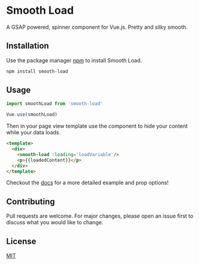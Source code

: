 # Smooth Load

A GSAP powered, spinner component for Vue.js. Pretty and silky smooth.

## Installation

Use the package manager [npm](https://www.npmjs.com/) to install Smooth Load.

```bash
npm install smooth-load
```

## Usage

```javascript
import smoothLoad from 'smooth-load'

Vue.use(smoothLoad)
```

Then in your page view template use the component to hide your content while your data loads.

```html
<template>
  <div>
    <smooth-load :loading='loadVariable'/>
    <p>{{loadedContent}}</p>
  </div>
</template>
```

Checkout the [docs](https://christophgomez.github.io/smooth-load/components/smooth-load.html) for a more detailed example and prop options!

## Contributing

Pull requests are welcome. For major changes, please open an issue first to discuss what you would like to change.

## License

[MIT](https://choosealicense.com/licenses/mit/)
